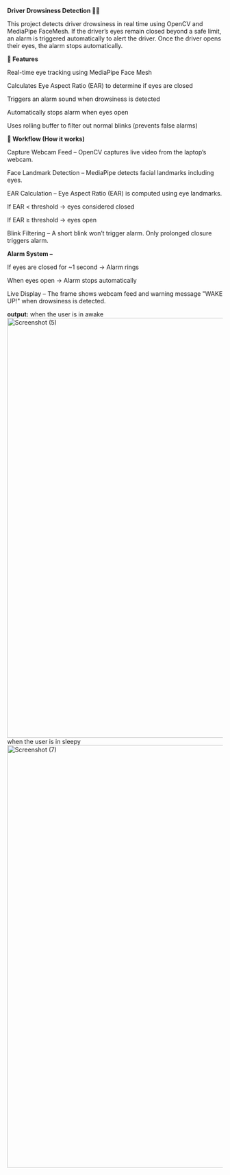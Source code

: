 **Driver Drowsiness Detection 🚗💤**

This project detects driver drowsiness in real time using OpenCV and MediaPipe FaceMesh.
If the driver’s eyes remain closed beyond a safe limit, an alarm is triggered automatically to alert the driver. Once the driver opens their eyes, the alarm stops automatically.

**🔹 Features**

Real-time eye tracking using MediaPipe Face Mesh

Calculates Eye Aspect Ratio (EAR) to determine if eyes are closed

Triggers an alarm sound when drowsiness is detected

Automatically stops alarm when eyes open

Uses rolling buffer to filter out normal blinks (prevents false alarms)

**🔹 Workflow (How it works)**

Capture Webcam Feed – OpenCV captures live video from the laptop’s webcam.

Face Landmark Detection – MediaPipe detects facial landmarks including eyes.

EAR Calculation – Eye Aspect Ratio (EAR) is computed using eye landmarks.

If EAR < threshold → eyes considered closed

If EAR ≥ threshold → eyes open

Blink Filtering – A short blink won’t trigger alarm. Only prolonged closure triggers alarm.

**Alarm System –**

If eyes are closed for ~1 second → Alarm rings

When eyes open → Alarm stops automatically

Live Display – The frame shows webcam feed and warning message "WAKE UP!" when drowsiness is detected.

**output:**
when the user is in awake
<img width="1670" height="979" alt="Screenshot (5)" src="https://github.com/user-attachments/assets/d7a52e1e-4138-449c-8cb1-c155ee9d29ac" />
when the user is in sleepy
<img width="1658" height="985" alt="Screenshot (7)" src="https://github.com/user-attachments/assets/c803efee-5db8-4627-9333-32d27f66ebef" />

